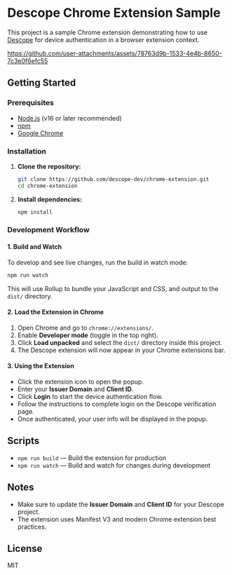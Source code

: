 # Descope Chrome Extension Sample

This project is a sample Chrome extension demonstrating how to use [Descope](https://www.descope.com/) for device authentication in a browser extension context.


https://github.com/user-attachments/assets/78763d9b-1533-4e4b-8650-7c3e0f6efc55


## Getting Started

### Prerequisites
- [Node.js](https://nodejs.org/) (v16 or later recommended)
- [npm](https://www.npmjs.com/)
- [Google Chrome](https://www.google.com/chrome/)

### Installation
1. **Clone the repository:**
   ```sh
   git clone https://github.com/descope-dev/chrome-extension.git
   cd chrome-extension
   ```
2. **Install dependencies:**
   ```sh
   npm install
   ```

### Development Workflow

#### 1. Build and Watch
To develop and see live changes, run the build in watch mode:
```sh
npm run watch
```
This will use Rollup to bundle your JavaScript and CSS, and output to the `dist/` directory.

#### 2. Load the Extension in Chrome
1. Open Chrome and go to `chrome://extensions/`.
2. Enable **Developer mode** (toggle in the top right).
3. Click **Load unpacked** and select the `dist/` directory inside this project.
4. The Descope extension will now appear in your Chrome extensions bar.

#### 3. Using the Extension
- Click the extension icon to open the popup.
- Enter your **Issuer Domain** and **Client ID**.
- Click **Login** to start the device authentication flow.
- Follow the instructions to complete login on the Descope verification page.
- Once authenticated, your user info will be displayed in the popup.

## Scripts
- `npm run build` — Build the extension for production
- `npm run watch` — Build and watch for changes during development

## Notes
- Make sure to update the **Issuer Domain** and **Client ID** for your Descope project.
- The extension uses Manifest V3 and modern Chrome extension best practices.

## License
MIT
